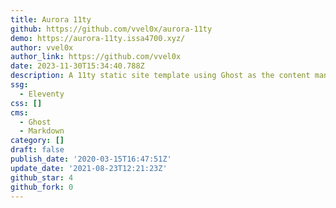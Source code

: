 ```yaml
---
title: Aurora 11ty
github: https://github.com/vvel0x/aurora-11ty
demo: https://aurora-11ty.issa4700.xyz/
author: vvel0x
author_link: https://github.com/vvel0x
date: 2023-11-30T15:34:40.788Z
description: A 11ty static site template using Ghost as the content management system.
ssg:
  - Eleventy
css: []
cms:
  - Ghost
  - Markdown
category: []
draft: false
publish_date: '2020-03-15T16:47:51Z'
update_date: '2021-08-23T12:21:23Z'
github_star: 4
github_fork: 0
---
```

